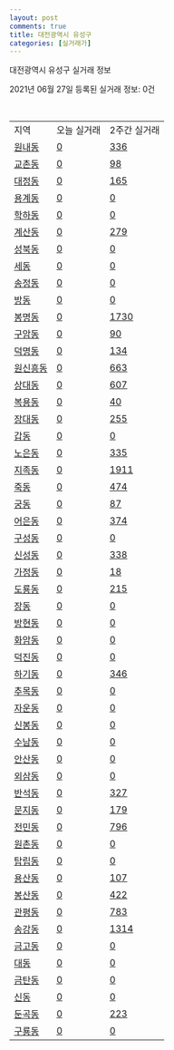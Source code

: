 ```yaml
---
layout: post
comments: true
title: 대전광역시 유성구
categories: [실거래가]
---
```


대전광역시 유성구 실거래 정보

2021년 06월 27일 등록된 실거래 정보: 0건

<script type="text/javascript">
  google.charts.load('current', {'packages':['corechart']});
  google.charts.setOnLoadCallback(drawChart);

  function drawChart() {
    var data = google.visualization.arrayToDataTable([['거래일', '매매', '전월세', '전매'], ['2020-06', 74, 120, 2], ['2020-07', 499, 729, 8], ['2020-08', 560, 619, 24], ['2020-09', 402, 499, 13], ['2020-10', 556, 588, 13], ['2020-11', 645, 589, 18], ['2020-12', 700, 657, 23], ['2021-01', 519, 631, 15], ['2021-02', 415, 569, 11], ['2021-03', 426, 514, 7], ['2021-04', 349, 429, 15], ['2021-05', 377, 373, 140], ['2021-06', 124, 295, 99]]);

    var options = {
      title: '최근 유형별 거래량 추이',
      legend: { position: 'bottom' }
    };

    var chart = new google.visualization.LineChart(document.getElementById('columnchart_material'));
    chart.draw(data, (options));
  }
</script>

<div id="columnchart_material" style="width: 450px; margin-left: -35px"></div>
<br>
<table class="sortable">
  <tr>
    <td>지역</td>
    <td>오늘 실거래</td>
    <td>2주간 실거래</td>
  </tr>

  
  <tr class="item">
    <td><a href="3020010100.html">원내동</a></td>
    <td><a href="3020010100.html">0</a></td>
    <td><a href="3020010100.html">336</a></td>
  </tr>
    

  <tr class="item">
    <td><a href="3020010200.html">교촌동</a></td>
    <td><a href="3020010200.html">0</a></td>
    <td><a href="3020010200.html">98</a></td>
  </tr>
    

  <tr class="item">
    <td><a href="3020010300.html">대정동</a></td>
    <td><a href="3020010300.html">0</a></td>
    <td><a href="3020010300.html">165</a></td>
  </tr>
    

  <tr class="item">
    <td><a href="3020010400.html">용계동</a></td>
    <td><a href="3020010400.html">0</a></td>
    <td><a href="3020010400.html">0</a></td>
  </tr>
    

  <tr class="item">
    <td><a href="3020010500.html">학하동</a></td>
    <td><a href="3020010500.html">0</a></td>
    <td><a href="3020010500.html">0</a></td>
  </tr>
    

  <tr class="item">
    <td><a href="3020010600.html">계산동</a></td>
    <td><a href="3020010600.html">0</a></td>
    <td><a href="3020010600.html">279</a></td>
  </tr>
    

  <tr class="item">
    <td><a href="3020010700.html">성북동</a></td>
    <td><a href="3020010700.html">0</a></td>
    <td><a href="3020010700.html">0</a></td>
  </tr>
    

  <tr class="item">
    <td><a href="3020010800.html">세동</a></td>
    <td><a href="3020010800.html">0</a></td>
    <td><a href="3020010800.html">0</a></td>
  </tr>
    

  <tr class="item">
    <td><a href="3020010900.html">송정동</a></td>
    <td><a href="3020010900.html">0</a></td>
    <td><a href="3020010900.html">0</a></td>
  </tr>
    

  <tr class="item">
    <td><a href="3020011000.html">방동</a></td>
    <td><a href="3020011000.html">0</a></td>
    <td><a href="3020011000.html">0</a></td>
  </tr>
    

  <tr class="item">
    <td><a href="3020011100.html">봉명동</a></td>
    <td><a href="3020011100.html">0</a></td>
    <td><a href="3020011100.html">1730</a></td>
  </tr>
    

  <tr class="item">
    <td><a href="3020011200.html">구암동</a></td>
    <td><a href="3020011200.html">0</a></td>
    <td><a href="3020011200.html">90</a></td>
  </tr>
    

  <tr class="item">
    <td><a href="3020011300.html">덕명동</a></td>
    <td><a href="3020011300.html">0</a></td>
    <td><a href="3020011300.html">134</a></td>
  </tr>
    

  <tr class="item">
    <td><a href="3020011400.html">원신흥동</a></td>
    <td><a href="3020011400.html">0</a></td>
    <td><a href="3020011400.html">663</a></td>
  </tr>
    

  <tr class="item">
    <td><a href="3020011500.html">상대동</a></td>
    <td><a href="3020011500.html">0</a></td>
    <td><a href="3020011500.html">607</a></td>
  </tr>
    

  <tr class="item">
    <td><a href="3020011600.html">복용동</a></td>
    <td><a href="3020011600.html">0</a></td>
    <td><a href="3020011600.html">40</a></td>
  </tr>
    

  <tr class="item">
    <td><a href="3020011700.html">장대동</a></td>
    <td><a href="3020011700.html">0</a></td>
    <td><a href="3020011700.html">255</a></td>
  </tr>
    

  <tr class="item">
    <td><a href="3020011800.html">갑동</a></td>
    <td><a href="3020011800.html">0</a></td>
    <td><a href="3020011800.html">0</a></td>
  </tr>
    

  <tr class="item">
    <td><a href="3020011900.html">노은동</a></td>
    <td><a href="3020011900.html">0</a></td>
    <td><a href="3020011900.html">335</a></td>
  </tr>
    

  <tr class="item">
    <td><a href="3020012000.html">지족동</a></td>
    <td><a href="3020012000.html">0</a></td>
    <td><a href="3020012000.html">1911</a></td>
  </tr>
    

  <tr class="item">
    <td><a href="3020012100.html">죽동</a></td>
    <td><a href="3020012100.html">0</a></td>
    <td><a href="3020012100.html">474</a></td>
  </tr>
    

  <tr class="item">
    <td><a href="3020012200.html">궁동</a></td>
    <td><a href="3020012200.html">0</a></td>
    <td><a href="3020012200.html">87</a></td>
  </tr>
    

  <tr class="item">
    <td><a href="3020012300.html">어은동</a></td>
    <td><a href="3020012300.html">0</a></td>
    <td><a href="3020012300.html">374</a></td>
  </tr>
    

  <tr class="item">
    <td><a href="3020012400.html">구성동</a></td>
    <td><a href="3020012400.html">0</a></td>
    <td><a href="3020012400.html">0</a></td>
  </tr>
    

  <tr class="item">
    <td><a href="3020012500.html">신성동</a></td>
    <td><a href="3020012500.html">0</a></td>
    <td><a href="3020012500.html">338</a></td>
  </tr>
    

  <tr class="item">
    <td><a href="3020012600.html">가정동</a></td>
    <td><a href="3020012600.html">0</a></td>
    <td><a href="3020012600.html">18</a></td>
  </tr>
    

  <tr class="item">
    <td><a href="3020012700.html">도룡동</a></td>
    <td><a href="3020012700.html">0</a></td>
    <td><a href="3020012700.html">215</a></td>
  </tr>
    

  <tr class="item">
    <td><a href="3020012800.html">장동</a></td>
    <td><a href="3020012800.html">0</a></td>
    <td><a href="3020012800.html">0</a></td>
  </tr>
    

  <tr class="item">
    <td><a href="3020012900.html">방현동</a></td>
    <td><a href="3020012900.html">0</a></td>
    <td><a href="3020012900.html">0</a></td>
  </tr>
    

  <tr class="item">
    <td><a href="3020013000.html">화암동</a></td>
    <td><a href="3020013000.html">0</a></td>
    <td><a href="3020013000.html">0</a></td>
  </tr>
    

  <tr class="item">
    <td><a href="3020013100.html">덕진동</a></td>
    <td><a href="3020013100.html">0</a></td>
    <td><a href="3020013100.html">0</a></td>
  </tr>
    

  <tr class="item">
    <td><a href="3020013200.html">하기동</a></td>
    <td><a href="3020013200.html">0</a></td>
    <td><a href="3020013200.html">346</a></td>
  </tr>
    

  <tr class="item">
    <td><a href="3020013300.html">추목동</a></td>
    <td><a href="3020013300.html">0</a></td>
    <td><a href="3020013300.html">0</a></td>
  </tr>
    

  <tr class="item">
    <td><a href="3020013400.html">자운동</a></td>
    <td><a href="3020013400.html">0</a></td>
    <td><a href="3020013400.html">0</a></td>
  </tr>
    

  <tr class="item">
    <td><a href="3020013500.html">신봉동</a></td>
    <td><a href="3020013500.html">0</a></td>
    <td><a href="3020013500.html">0</a></td>
  </tr>
    

  <tr class="item">
    <td><a href="3020013600.html">수남동</a></td>
    <td><a href="3020013600.html">0</a></td>
    <td><a href="3020013600.html">0</a></td>
  </tr>
    

  <tr class="item">
    <td><a href="3020013700.html">안산동</a></td>
    <td><a href="3020013700.html">0</a></td>
    <td><a href="3020013700.html">0</a></td>
  </tr>
    

  <tr class="item">
    <td><a href="3020013800.html">외삼동</a></td>
    <td><a href="3020013800.html">0</a></td>
    <td><a href="3020013800.html">0</a></td>
  </tr>
    

  <tr class="item">
    <td><a href="3020013900.html">반석동</a></td>
    <td><a href="3020013900.html">0</a></td>
    <td><a href="3020013900.html">327</a></td>
  </tr>
    

  <tr class="item">
    <td><a href="3020014000.html">문지동</a></td>
    <td><a href="3020014000.html">0</a></td>
    <td><a href="3020014000.html">179</a></td>
  </tr>
    

  <tr class="item">
    <td><a href="3020014100.html">전민동</a></td>
    <td><a href="3020014100.html">0</a></td>
    <td><a href="3020014100.html">796</a></td>
  </tr>
    

  <tr class="item">
    <td><a href="3020014200.html">원촌동</a></td>
    <td><a href="3020014200.html">0</a></td>
    <td><a href="3020014200.html">0</a></td>
  </tr>
    

  <tr class="item">
    <td><a href="3020014300.html">탑립동</a></td>
    <td><a href="3020014300.html">0</a></td>
    <td><a href="3020014300.html">0</a></td>
  </tr>
    

  <tr class="item">
    <td><a href="3020014400.html">용산동</a></td>
    <td><a href="3020014400.html">0</a></td>
    <td><a href="3020014400.html">107</a></td>
  </tr>
    

  <tr class="item">
    <td><a href="3020014500.html">봉산동</a></td>
    <td><a href="3020014500.html">0</a></td>
    <td><a href="3020014500.html">422</a></td>
  </tr>
    

  <tr class="item">
    <td><a href="3020014600.html">관평동</a></td>
    <td><a href="3020014600.html">0</a></td>
    <td><a href="3020014600.html">783</a></td>
  </tr>
    

  <tr class="item">
    <td><a href="3020014700.html">송강동</a></td>
    <td><a href="3020014700.html">0</a></td>
    <td><a href="3020014700.html">1314</a></td>
  </tr>
    

  <tr class="item">
    <td><a href="3020014800.html">금고동</a></td>
    <td><a href="3020014800.html">0</a></td>
    <td><a href="3020014800.html">0</a></td>
  </tr>
    

  <tr class="item">
    <td><a href="3020014900.html">대동</a></td>
    <td><a href="3020014900.html">0</a></td>
    <td><a href="3020014900.html">0</a></td>
  </tr>
    

  <tr class="item">
    <td><a href="3020015000.html">금탄동</a></td>
    <td><a href="3020015000.html">0</a></td>
    <td><a href="3020015000.html">0</a></td>
  </tr>
    

  <tr class="item">
    <td><a href="3020015100.html">신동</a></td>
    <td><a href="3020015100.html">0</a></td>
    <td><a href="3020015100.html">0</a></td>
  </tr>
    

  <tr class="item">
    <td><a href="3020015200.html">둔곡동</a></td>
    <td><a href="3020015200.html">0</a></td>
    <td><a href="3020015200.html">223</a></td>
  </tr>
    

  <tr class="item">
    <td><a href="3020015300.html">구룡동</a></td>
    <td><a href="3020015300.html">0</a></td>
    <td><a href="3020015300.html">0</a></td>
  </tr>
    


</table>


    